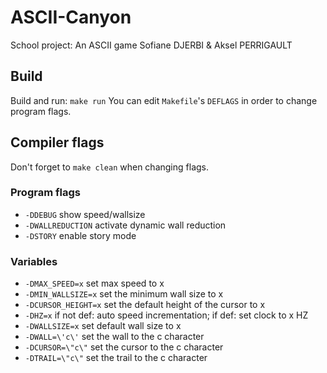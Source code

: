 # ASCII-Canyon
School project: An ASCII game
Sofiane DJERBI & Aksel PERRIGAULT

## Build
Build and run: `make run`
You can edit `Makefile`'s `DEFLAGS` in order to change program flags.
## Compiler flags
Don't forget to `make clean` when changing flags.
### Program flags
- `-DDEBUG` show speed/wallsize
- `-DWALLREDUCTION` activate dynamic wall reduction
- `-DSTORY` enable story mode

### Variables
- `-DMAX_SPEED=x` set max speed to x
- `-DMIN_WALLSIZE=x` set the minimum wall size to x
- `-DCURSOR_HEIGHT=x` set the default height of the cursor to x
- `-DHZ=x` if not def: auto speed incrementation; if def: set clock to x HZ
- `-DWALLSIZE=x` set default wall size to x
- `-DWALL=\'c\'` set the wall to the c character
- `-DCURSOR=\"c\"` set the cursor to the c character
- `-DTRAIL=\"c\"` set the trail to the c character
